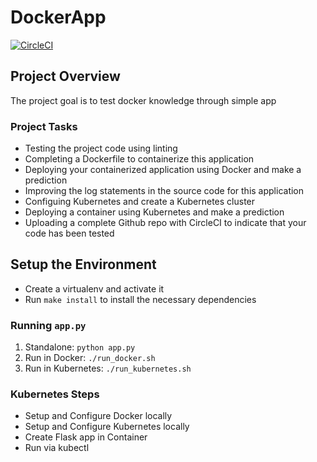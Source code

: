 # DockerApp
[![CircleCI](https://circleci.com/gh/circleci/circleci-docs.svg?style=svg)](https://circleci.com/gh/circleci/circleci-docs)

## Project Overview

The project goal is to test docker knowledge through simple app

### Project Tasks

* Testing the project code using linting
* Completing a Dockerfile to containerize this application
* Deploying your containerized application using Docker and make a prediction
* Improving the log statements in the source code for this application
* Configuing Kubernetes and create a Kubernetes cluster
* Deploying a container using Kubernetes and make a prediction
* Uploading a complete Github repo with CircleCI to indicate that your code has been tested

## Setup the Environment

* Create a virtualenv and activate it
* Run `make install` to install the necessary dependencies

### Running `app.py`

1. Standalone:  `python app.py`
2. Run in Docker:  `./run_docker.sh`
3. Run in Kubernetes:  `./run_kubernetes.sh`

### Kubernetes Steps

* Setup and Configure Docker locally
* Setup and Configure Kubernetes locally
* Create Flask app in Container
* Run via kubectl
